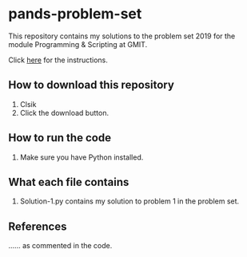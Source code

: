 # pands-problem-set

This repository contains my solutions to the problem set 2019 for the module Programming & Scripting at GMIT.

Click [here](https://github.com/ianmcloughlin/problems-pands-2019/raw/master/problems.pdf) for the instructions. 

## How to download this repository

1. Clsik 
2. Click the download button.

## How to run the code

1. Make sure you have Python installed.

## What each file contains

1. Solution-1.py contains my solution to problem 1 in the problem set.

## References

...... as commented in the code.